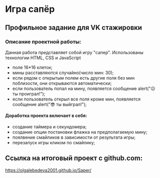 # Игра сапёр

## Профильное задание для VK стажировки

### Описание проектной работы:

Данная работа представляет собой игру "сапер". Использованы технологии HTML, CSS и JavaScript

- поле 16\*16 клеток;
- мины расставляются случайно(число мин: 30);
- если рядом с открытым полем есть другие поля без мин поблизости, они открываются автоматически;
- если пользователь попал на мину, появляется сообщение alert("☹ ты проиграл!");
- если пользователь открыл все поля кроме мин, появляется сообщение alert("😎 ты выйграл!");

#### Доработка проекта включает в себя:

- создание таймера и секундомера;
- создание опции постановки флажка на предполагаемую мину;
- поялвение смайликов в зависимости от результата игры;
- перезапуск игры кликом по смайлику;

## Ссылка на итоговый проект с github.com:

https://olgalebedeva2001.github.io/Saper/
